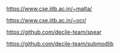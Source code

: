 
https://www.cse.iitb.ac.in/~malta/

https://www.cse.iitb.ac.in/~ocr/

https://github.com/decile-team/spear


https://github.com/decile-team/submodlib
